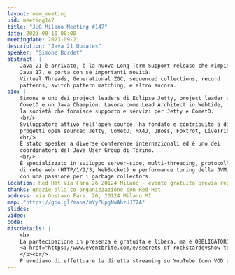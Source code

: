 ```yaml
---
layout: new_meeting
uid: meeting147
title: "JUG Milano Meeting #147"
date: 2023-09-10 00:00
meetingdate: 2023-09-21
description: "Java 21 Updates"
speaker: "Simone Bordet"
abstract: |
    Java 21 è arrivato, è la nuova Long-Term Support release che rimpiazza
    Java 17, e porta con sè importanti novità.
    Virtual Threads, Generational ZGC, sequenced collections, record
    patterns, switch pattern matching, e altro ancora.
bio: |
    Simone è uno dei project leaders di Eclipse Jetty, project leader di
    CometD e un Java Champion. Lavora come Lead Architect in Webtide,
    la società che fornisce supporto e servizi per Jetty e CometD.
    <br/>
    Sviluppatore attivo nell'open source, ha fondato e contribuito a diversi
    progetti open source: Jetty, CometD, MX4J, JBoss, Foxtrot, LiveTribe e altri.
    <br/>
    È stato speaker a diverse conferenze internazionali ed è uno dei
    coordinatori del Java User Group di Torino.
    <br/>
    È specializzato in sviluppo server-side, multi-threading, protocolli
    di rete web (HTTP/1/2/3, WebSocket) e performance tuning della JVM,
    con una passione per i garbage collectors.
location: Red Hat Via Fara 26 20124 Milano - evento gratuito previa registrazione OBBLIGATORIA (vedi dettagli)
thanks: grazie alla co-organizzazione con Red Hat
address: Via Gustavo Fara, 26, 20124 Milano MI
map: "https://goo.gl/maps/mYyPUpgNwAhzUJT2A"
slides: 
video: 
code:
miscdetails: |
    <b>
    La partecipazione in presenza è gratuita e libera, ma è OBBLIGATORIA la registrazione su:
    <a href="https://www.eventbrite.com/e/secrets-of-rockstardevshow-to-become-onetactics-strategies-on-sw-dev-tickets-651630222537">form di registrazione per partecipare a JUG Milano in presenza</a>
    </b><br/>
    Prevediamo di effettuare la diretta streaming su YouTube (con VOD a seguire) dell'evento.
---
```

